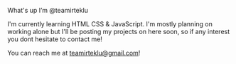 What's up I’m @teamirteklu

I'm currently learning HTML CSS & JavaScript. I'm mostly planning on working alone but I'll be posting my projects on here soon, so if any interest you
dont hesitate to contact me!

You can reach me at teamirteklu@gmail.com!

<!---
teamirteklu/teamirteklu is a ✨ special ✨ repository because its `README.md` (this file) appears on your GitHub profile.
You can click the Preview link to take a look at your changes.
--->
